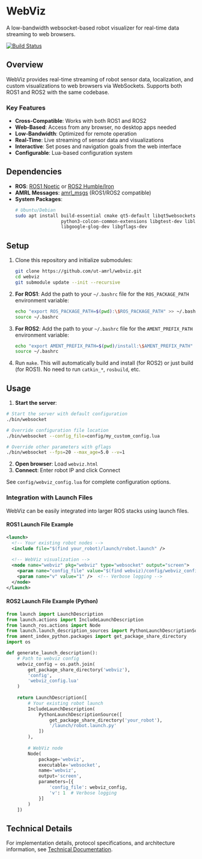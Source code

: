 # WebViz

A low-bandwidth websocket-based robot visualizer for real-time data streaming to web browsers.

[![Build Status](https://github.com/ut-amrl/webviz/actions/workflows/buildTest.yml/badge.svg)](https://github.com/ut-amrl/webviz/actions)

## Overview

WebViz provides real-time streaming of robot sensor data, localization, and custom visualizations to web browsers via WebSockets. Supports both ROS1 and ROS2 with the same codebase.

### Key Features

- **Cross-Compatible**: Works with both ROS1 and ROS2
- **Web-Based**: Access from any browser, no desktop apps needed
- **Low-Bandwidth**: Optimized for remote operation
- **Real-Time**: Live streaming of sensor data and visualizations
- **Interactive**: Set poses and navigation goals from the web interface
- **Configurable**: Lua-based configuration system

## Dependencies

- **ROS**: [ROS1 Noetic](http://wiki.ros.org/noetic/Installation) or [ROS2 Humble/Iron](https://docs.ros.org/en/rolling/Installation.html) 
- **AMRL Messages**: [amrl_msgs](https://github.com/ut-amrl/amrl_msgs) (ROS1/ROS2 compatible)
- **System Packages**:
    ```bash
    # Ubuntu/Debian
    sudo apt install build-essential cmake qt5-default libqt5websockets5-dev \
                     python3-colcon-common-extensions libgtest-dev liblua5.1-0-dev \
                     libgoogle-glog-dev libgflags-dev
    ```

## Setup

1. Clone this repository and initialize submodules:
    ```bash
    git clone https://github.com/ut-amrl/webviz.git
    cd webviz
    git submodule update --init --recursive
    ```

2. **For ROS1**: Add the path to your `~/.bashrc` file for the `ROS_PACKAGE_PATH` environment variable:
    ```bash
    echo "export ROS_PACKAGE_PATH=$(pwd):\$ROS_PACKAGE_PATH" >> ~/.bashrc
    source ~/.bashrc
    ```

3. **For ROS2**: Add the path to your `~/.bashrc` file for the `AMENT_PREFIX_PATH` environment variable:
    ```bash
    echo "export AMENT_PREFIX_PATH=$(pwd)/install:\$AMENT_PREFIX_PATH" >> ~/.bashrc
    source ~/.bashrc
    ```

4. Run `make`. This will automatically build and install (for ROS2) or just build (for ROS1). No need to run `catkin_*`, `rosbuild`, etc.

## Usage

1. **Start the server**:
```bash
# Start the server with default configuration
./bin/websocket

# Override configuration file location
./bin/websocket --config_file=config/my_custom_config.lua

# Override other parameters with gflags
./bin/websocket --fps=20 --max_age=5.0 --v=1
```
2. **Open browser**: Load `webviz.html` 
3. **Connect**: Enter robot IP and click Connect

See `config/webviz_config.lua` for complete configuration options.

### Integration with Launch Files

WebViz can be easily integrated into larger ROS stacks using launch files.

#### ROS1 Launch File Example

```xml
<launch>
  <!-- Your existing robot nodes -->
  <include file="$(find your_robot)/launch/robot.launch" />
  
  <!-- WebViz visualization -->
  <node name="webviz" pkg="webviz" type="websocket" output="screen">
    <param name="config_file" value="$(find webviz)/config/webviz_config.lua" />
    <param name="v" value="1" />  <!-- Verbose logging -->
  </node>
</launch>
```

#### ROS2 Launch File Example (Python)

```python
from launch import LaunchDescription
from launch.actions import IncludeLaunchDescription
from launch_ros.actions import Node
from launch.launch_description_sources import PythonLaunchDescriptionSource
from ament_index_python.packages import get_package_share_directory
import os

def generate_launch_description():
    # Path to webviz config
    webviz_config = os.path.join(
        get_package_share_directory('webviz'),
        'config',
        'webviz_config.lua'
    )
    
    return LaunchDescription([
        # Your existing robot launch
        IncludeLaunchDescription(
            PythonLaunchDescriptionSource([
                get_package_share_directory('your_robot'), 
                '/launch/robot.launch.py'
            ])
        ),
        
        # WebViz node
        Node(
            package='webviz',
            executable='websocket',
            name='webviz',
            output='screen',
            parameters=[{
                'config_file': webviz_config,
                'v': 1  # Verbose logging
            }]
        )
    ])
```

## Technical Details

For implementation details, protocol specifications, and architecture information, see [Technical Documentation](src/websocket/README.md).